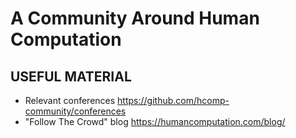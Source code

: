 # A Community Around Human Computation

## USEFUL MATERIAL

* Relevant conferences https://github.com/hcomp-community/conferences
* "Follow The Crowd" blog https://humancomputation.com/blog/

